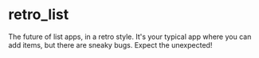 # retro_list
The future of list apps, in a retro style. It's your typical app where you can add items, but there are sneaky bugs. Expect the unexpected!
